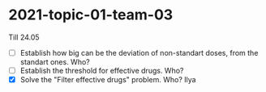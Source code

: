 # 2021-topic-01-team-03
Till 24.05
- [ ] Establish how big can be the deviation of non-standart doses, from the standart ones. Who?
- [ ] Establish the threshold for effective drugs. Who?
- [x] Solve the "Filter effective drugs" problem. Who? Ilya
